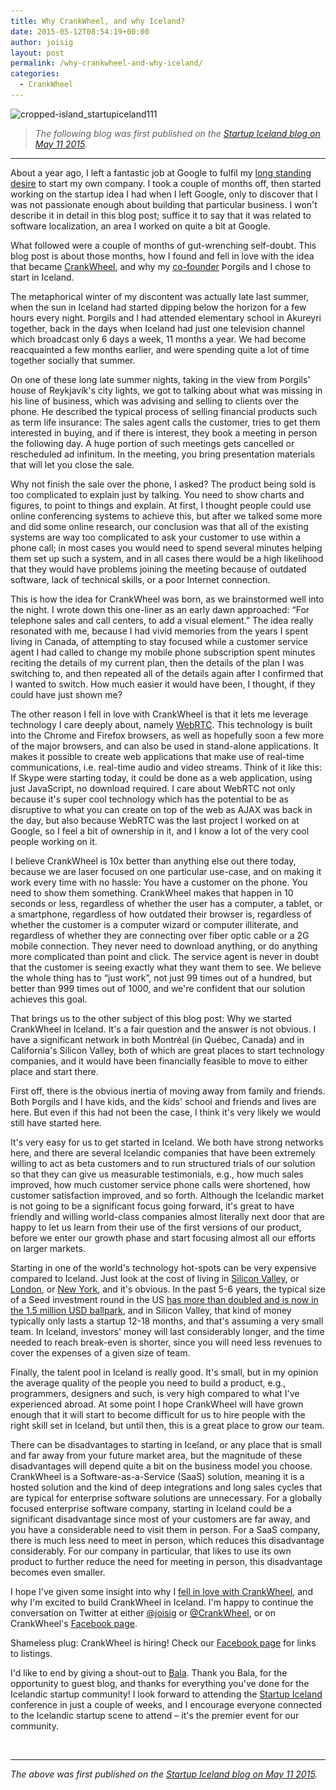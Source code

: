 ```yaml
---
title: Why CrankWheel, and why Iceland?
date: 2015-05-12T08:54:19+00:00
author: joisig
layout: post
permalink: /why-crankwheel-and-why-iceland/
categories:
  - CrankWheel
---
```

<img class="alignright size-medium wp-image-41" src="/wp-content/uploads/2015/05/cropped-island_startupiceland111-300x168.png" alt="cropped-island_startupiceland111" width="300" height="168" srcset="/wp-content/uploads/2015/05/cropped-island_startupiceland111-300x168.png 300w, /wp-content/uploads/2015/05/cropped-island_startupiceland111.png 572w" sizes="(max-width: 300px) 100vw, 300px" />

> _The following blog was first published on the [Startup Iceland blog on May 11 2015](http://startupiceland.com/2015/05/11/why-crankwheel-and-why-iceland/)._

* * *

About a year ago, I left a fantastic job at Google to fulfil my [long standing desire](/why-i-left-google/) to start my own company. I took a couple of months off, then started working on the startup idea I had when I left Google, only to discover that I was not passionate enough about building that particular business. I won't describe it in detail in this blog post; suffice it to say that it was related to software localization, an area I worked on quite a bit at Google.

What followed were a couple of months of gut-wrenching self-doubt. This blog post is about those months, how I found and fell in love with the idea that became [CrankWheel](http://crankwheel.com/), and why my [co-founder](https://www.linkedin.com/pub/gilsi-sigvaldason/b2/2a7/9b5) Þorgils and I chose to start in Iceland.

The metaphorical winter of my discontent was actually late last summer, when the sun in Iceland had started dipping below the horizon for a few hours every night. Þorgils and I had attended elementary school in Akureyri together, back in the days when Iceland had just one television channel which broadcast only 6 days a week, 11 months a year. We had become reacquainted a few months earlier, and were spending quite a lot of time together socially that summer.

On one of these long late summer nights, taking in the view from Þorgils' house of Reykjavík's city lights, we got to talking about what was missing in his line of business, which was advising and selling to clients over the phone. He described the typical process of selling financial products such as term life insurance: The sales agent calls the customer, tries to get them interested in buying, and if there is interest, they book a meeting in person the following day. A huge portion of such meetings gets cancelled or rescheduled ad infinitum. In the meeting, you bring presentation materials that will let you close the sale.

Why not finish the sale over the phone, I asked? The product being sold is too complicated to explain just by talking. You need to show charts and figures, to point to things and explain. At first, I thought people could use online conferencing systems to achieve this, but after we talked some more and did some online research, our conclusion was that all of the existing systems are way too complicated to ask your customer to use within a phone call; in most cases you would need to spend several minutes helping them set up such a system, and in all cases there would be a high likelihood that they would have problems joining the meeting because of outdated software, lack of technical skills, or a poor Internet connection.

This is how the idea for CrankWheel was born, as we brainstormed well into the night. I wrote down this one-liner as an early dawn approached: “For telephone sales and call centers, to add a visual element.” The idea really resonated with me, because I had vivid memories from the years I spent living in Canada, of attempting to stay focused while a customer service agent I had called to change my mobile phone subscription spent minutes reciting the details of my current plan, then the details of the plan I was switching to, and then repeated all of the details again after I confirmed that I wanted to switch. How much easier it would have been, I thought, if they could have just shown me?

The other reason I fell in love with CrankWheel is that it lets me leverage technology I care deeply about, namely [WebRTC](http://www.webrtc.org/). This technology is built into the Chrome and Firefox browsers, as well as hopefully soon a few more of the major browsers, and can also be used in stand-alone applications. It makes it possible to create web applications that make use of real-time communications, i.e. real-time audio and video streams. Think of it like this: If Skype were starting today, it could be done as a web application, using just JavaScript, no download required. I care about WebRTC not only because it's super cool technology which has the potential to be as disruptive to what you can create on top of the web as AJAX was back in the day, but also because WebRTC was the last project I worked on at Google, so I feel a bit of ownership in it, and I know a lot of the very cool people working on it.

I believe CrankWheel is 10x better than anything else out there today, because we are laser focused on one particular use-case, and on making it work every time with no hassle: You have a customer on the phone. You need to show them something. CrankWheel makes that happen in 10 seconds or less, regardless of whether the user has a computer, a tablet, or a smartphone, regardless of how outdated their browser is, regardless of whether the customer is a computer wizard or computer illiterate, and regardless of whether they are connecting over fiber optic cable or a 2G mobile connection. They never need to download anything, or do anything more complicated than point and click. The service agent is never in doubt that the customer is seeing exactly what they want them to see. We believe the whole thing has to “just work”, not just 99 times out of a hundred, but better than 999 times out of 1000, and we're confident that our solution achieves this goal.

That brings us to the other subject of this blog post: Why we started CrankWheel in Iceland. It's a fair question and the answer is not obvious. I have a significant network in both Montréal (in Québec, Canada) and in California's Silicon Valley, both of which are great places to start technology companies, and it would have been financially feasible to move to either place and start there.

First off, there is the obvious inertia of moving away from family and friends. Both Þorgils and I have kids, and the kids' school and friends and lives are here. But even if this had not been the case, I think it's very likely we would still have started here.

It's very easy for us to get started in Iceland. We both have strong networks here, and there are several Icelandic companies that have been extremely willing to act as beta customers and to run structured trials of our solution so that they can give us measurable testimonials, e.g., how much sales improved, how much customer service phone calls were shortened, how customer satisfaction improved, and so forth. Although the Icelandic market is not going to be a significant focus going forward, it's great to have friendly and willing world-class companies almost literally next door that are happy to let us learn from their use of the first versions of our product, before we enter our growth phase and start focusing almost all our efforts on larger markets.

Starting in one of the world's technology hot-spots can be very expensive compared to Iceland. Just look at the cost of living in [Silicon Valley](http://www.expatistan.com/cost-of-living/comparison/reykjavik/san-francisco?), or [London](http://www.expatistan.com/cost-of-living/comparison/reykjavik/london?), or [New York](http://www.expatistan.com/cost-of-living/comparison/reykjavik/new-york-city?), and it's obvious. In the past 5-6 years, the typical size of a Seed investment round in the US [has more than doubled and is now in the 1.5 million USD ballpark](http://tomtunguz.com/vc-seed-strategy/), and in Silicon Valley, that kind of money typically only lasts a startup 12-18 months, and that's assuming a very small team. In Iceland, investors' money will last considerably longer, and the time needed to reach break-even is shorter, since you will need less revenues to cover the expenses of a given size of team.

Finally, the talent pool in Iceland is really good. It's small, but in my opinion the average quality of the people you need to build a product, e.g., programmers, designers and such, is very high compared to what I've experienced abroad. At some point I hope CrankWheel will have grown enough that it will start to become difficult for us to hire people with the right skill set in Iceland, but until then, this is a great place to grow our team.

There can be disadvantages to starting in Iceland, or any place that is small and far away from your future market area, but the magnitude of these disadvantages will depend quite a bit on the business model you choose. CrankWheel is a Software-as-a-Service (SaaS) solution, meaning it is a hosted solution and the kind of deep integrations and long sales cycles that are typical for enterprise software solutions are unnecessary. For a globally focused enterprise software company, starting in Iceland could be a significant disadvantage since most of your customers are far away, and you have a considerable need to visit them in person. For a SaaS company, there is much less need to meet in person, which reduces this disadvantage considerably. For our company in particular, that likes to use its own product to further reduce the need for meeting in person, this disadvantage becomes even smaller.

I hope I've given some insight into why I [fell in love with CrankWheel](/introducing-crankwheel/), and why I'm excited to build CrankWheel in Iceland. I'm happy to continue the conversation on Twitter at either [@joisig](https://twitter.com/joisig) or [@CrankWheel](https://twitter.com/crankwheel), or on CrankWheel's [Facebook page](https://www.facebook.com/crankwheel).

Shameless plug: CrankWheel is hiring! Check our [Facebook page](http://facebook.com/crankwheel) for links to listings.

I'd like to end by giving a shout-out to [Bala](https://twitter.com/balainiceland). Thank you Bala, for the opportunity to guest blog, and thanks for everything you've done for the Icelandic startup community! I look forward to attending the [Startup Iceland](http://startupiceland.com/) conference in just a couple of weeks, and I encourage everyone connected to the Icelandic startup scene to attend – it's the premier event for our community.

&nbsp;

* * *

_The above was first published on the [Startup Iceland blog on May 11 2015](http://startupiceland.com/2015/05/11/why-crankwheel-and-why-iceland/)._
